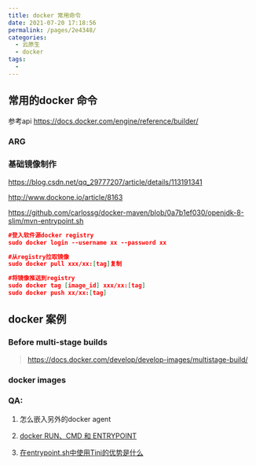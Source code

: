 ```yaml
---
title: docker 常用命令
date: 2021-07-20 17:18:56
permalink: /pages/2e4348/
categories:
  - 云原生
  - docker
tags:
  - 
---
```


## 常用的docker 命令

参考api  https://docs.docker.com/engine/reference/builder/

### ARG

### 基础镜像制作

https://blog.csdn.net/qq_29777207/article/details/113191341

http://www.dockone.io/article/8163

https://github.com/carlossg/docker-maven/blob/0a7b1ef030/openjdk-8-slim/mvn-entrypoint.sh



```json
#登入软件源docker registry
sudo docker login --username xx --password xx 

#从registry拉取镜像
sudo docker pull xxx/xx:[tag]复制

#将镜像推送到registry
sudo docker tag [image_id] xxx/xx:[tag]
sudo docker push xx/xx:[tag]

```





## docker 案例

### Before multi-stage builds

> https://docs.docker.com/develop/develop-images/multistage-build/



### docker images

 

### QA:

1. 怎么嵌入另外的docker agent

2. [docker RUN、CMD 和 ENTRYPOINT](https://blog.csdn.net/tianlongtc/article/details/80092041)

3. [在entrypoint.sh中使用Tini的优势是什么](https://zhuanlan.zhihu.com/p/59796137)



